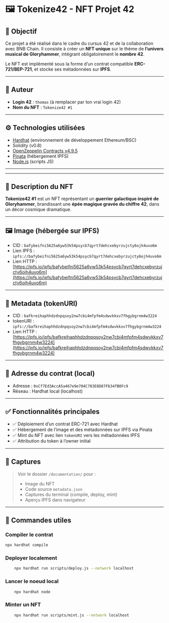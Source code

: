 # 🖼️ Tokenize42 - NFT Projet 42

## 🎯 Objectif

Ce projet a été réalisé dans le cadre du cursus 42 et de la collaboration avec BNB Chain. Il consiste à créer un **NFT unique** sur le thème de **l’univers musical de Gloryhammer**, intégrant obligatoirement le **nombre 42**.

Le NFT est implémenté sous la forme d’un contrat compatible **ERC-721/BEP-721**, et stocke ses métadonnées sur **IPFS**.

---

## 👤 Auteur

- **Login 42** : `thomas` (à remplacer par ton vrai login 42)
- **Nom du NFT** : `Tokenize42 #1`

---

## ⚙️ Technologies utilisées

- [Hardhat](https://hardhat.org/) (environnement de développement Ethereum/BSC)
- Solidity (v0.8)
- [OpenZeppelin Contracts v4.9.5](https://docs.openzeppelin.com/contracts/4.x/)
- [Pinata](https://pinata.cloud/) (hébergement IPFS)
- [Node.js](https://nodejs.org/) (scripts JS)

---


---

## 🧾 Description du NFT

**Tokenize42 #1** est un NFT représentant un **guerrier galactique inspiré de Gloryhammer**, brandissant une **épée magique gravée du chiffre 42**, dans un décor cosmique dramatique.

---

## 🖼️ Image (hébergée sur IPFS)

- CID : `bafybeifni5625a6yw53k54psycb7qyrt7dehcxebyrzujcty6ojh4uvo6m`
- Lien IPFS :  
  `ipfs://bafybeifni5625a6yw53k54psycb7qyrt7dehcxebyrzujcty6ojh4uvo6m`
- Lien HTTP :  
  [https://ipfs.io/ipfs/bafybeifni5625a6yw53k54psycb7qyrt7dehcxebyrzujcty6ojh4uvo6m](https://ipfs.io/ipfs/bafybeifni5625a6yw53k54psycb7qyrt7dehcxebyrzujcty6ojh4uvo6m)

---

## 🧬 Metadata (tokenURI)

- CID : `bafkreihaphhdzdnpqsoy2nw7cbi4mfpfm4sdwvkkxv7fhgybgrnm4w3224`
- tokenURI :  
  `ipfs://bafkreihaphhdzdnpqsoy2nw7cbi4mfpfm4sdwvkkxv7fhgybgrnm4w3224`
- Lien HTTP :  
  [https://ipfs.io/ipfs/bafkreihaphhdzdnpqsoy2nw7cbi4mfpfm4sdwvkkxv7fhgybgrnm4w3224](https://ipfs.io/ipfs/bafkreihaphhdzdnpqsoy2nw7cbi4mfpfm4sdwvkkxv7fhgybgrnm4w3224)

---

## 🔐 Adresse du contrat (local)

- Adresse : `0xCf7Ed3AccA5a467e9e704C703E8D87F634fB0Fc9`
- Réseau : Hardhat local (localhost)

---

## ✅ Fonctionnalités principales

- ✅ Déploiement d’un contrat ERC-721 avec Hardhat
- ✅ Hébergement de l’image et des métadonnées sur IPFS via Pinata
- ✅ Mint du NFT avec lien `tokenURI` vers les métadonnées IPFS
- ✅ Attribution du token à l’owner initial

---

## 📸 Captures

> Voir le dossier `/documentation/` pour :
> - Image du NFT
> - Code source `metadata.json`
> - Captures du terminal (compile, deploy, mint)
> - Aperçu IPFS dans navigateur

---

## 🧪 Commandes utiles

### Compiler le contrat
```bash
npx hardhat compile
```

### Deployer localement
```bash
    npx hardhat run scripts/deploy.js --network localhost
```

### Lancer le noeud local
```bash
    npx hardhat node
```

### Minter un NFT
```bash
    npx hardhat run scripts/mint.js --network localhost
```